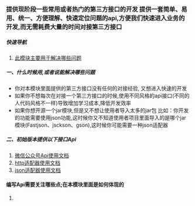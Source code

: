 ### 提供现阶段一些常用或者热门的第三方接口的开发 提供一套简单、易用、统一、方便理解、快速定位问题的api,方便我们快速进入业务的开发,而无需耗费大量的时间对接第三方接口
##### 快速导航
1. [此模块主要用于解决哪些问题](#编写Api需要关注哪些点;在本模块里面是如何体现的)
##### 一、什么时候用,或者说能解决哪些问题
* 你对本模块里面提供的第三方接口没有任何的对接经验, 又想进入快速的开发
* 如果你不想每次在对接一个第三方接口的时候,使用不同风格的api接口(不同的人代码风格不一样)导致增加学习成本,降低开发效率
* 如果你想开源一个jar模块,但是又不想让使用者导入太多的jar包 比如：你开发的功能需要使用json功能,这时候你又不知道使用者项目里面导入的是哪个jar模块(Fastjson、jsckson、gson),这时候你可能需要一种json适配器
       
##### 二、初始版本提供以下接口Api
1. [微信公众号Api使用文档](/doc/微信公众号Api文档.md)
2. [http适配器使用文档](/doc/http适配器文档.md)
3. [json适配器使用文档](/doc/json适配器文档.md)

#### 编写Api需要关注哪些点;在本模块里面是如何体现的
1. 
